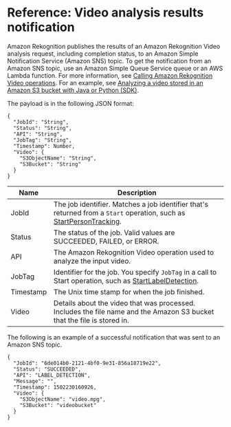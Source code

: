 # Reference: Video analysis results notification<a name="video-notification-payload"></a>

Amazon Rekognition publishes the results of an Amazon Rekognition Video analysis request, including completion status, to an Amazon Simple Notification Service \(Amazon SNS\) topic\. To get the notification from an Amazon SNS topic, use an Amazon Simple Queue Service queue or an AWS Lambda function\. For more information, see [Calling Amazon Rekognition Video operations](api-video.md)\. For an example, see [Analyzing a video stored in an Amazon S3 bucket with Java or Python \(SDK\)](video-analyzing-with-sqs.md)\.

The payload is in the following JSON format:

```
{
  "JobId": "String",
  "Status": "String",
  "API": "String",
  "JobTag": "String",
  "Timestamp": Number,
  "Video": {
    "S3ObjectName": "String",
    "S3Bucket": "String"
  }
}
```


| Name | Description | 
| --- | --- | 
|  JobId  |  The job identifier\. Matches a job identifier that's returned from a `Start` operation, such as [StartPersonTracking](https://docs.aws.amazon.com/rekognition/latest/APIReference/API_StartPersonTracking.html)\.  | 
|  Status  |  The status of the job\. Valid values are SUCCEEDED, FAILED, or ERROR\.  | 
|  API  |  The Amazon Rekognition Video operation used to analyze the input video\.  | 
|  JobTag  |  Identifier for the job\. You specify `JobTag` in a call to Start operation, such as [StartLabelDetection](https://docs.aws.amazon.com/rekognition/latest/APIReference/API_StartLabelDetection.html)\.  | 
|  Timestamp  |  The Unix time stamp for when the job finished\.  | 
|  Video  |  Details about the video that was processed\. Includes the file name and the Amazon S3 bucket that the file is stored in\.  | 

The following is an example of a successful notification that was sent to an Amazon SNS topic\.

```
{
  "JobId": "6de014b0-2121-4bf0-9e31-856a18719e22",
  "Status": "SUCCEEDED",
  "API": "LABEL_DETECTION",
  "Message": "",
  "Timestamp": 1502230160926,
  "Video": {
    "S3ObjectName": "video.mpg",
    "S3Bucket": "videobucket"
  }
}
```